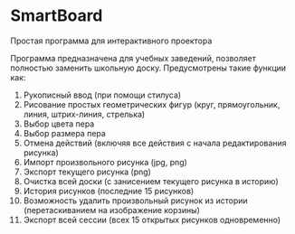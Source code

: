 # SmartBoard
Простая программа для интерактивного проектора

Программа предназначена для учебных заведений, позволяет полностью заменить школьную доску. 
Предусмотрены такие функции как:<br>
1) Рукописный ввод (при помощи стилуса)<br>
2) Рисование простых геометрических фигур (круг, прямоугольник, линия, штрих-линия, стрелька)<br>
3) Выбор цвета пера<br>
4) Выбор размера пера<br>
5) Отмена действий (включяя все действия с начала редактирования рисунка)<br>
6) Импорт произвольного рисунка (jpg, png)<br>
7) Экспорт текущего рисунка (png)<br>
8) Очистка всей доски (с занисением текущего рисунка в историю)<br>
9) История рисунков (последние 15 рисунков)<br>
10) Возможность удалить произвольный рисунок из истории (перетаскиванием на изображение корзины)<br>
11) Экспорт всей сессии (всех 15 открытых рисунков одновременно)<br>

